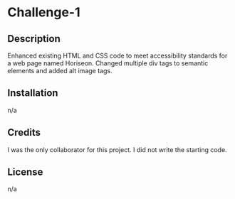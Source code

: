# Challenge-1

## Description

Enhanced existing HTML and CSS code to meet accessibility standards for a web page named Horiseon.
Changed multiple div tags to semantic elements and added alt image tags.

## Installation

n/a

## Credits

I was the only collaborator for this project. I did not write the starting code. 

## License

n/a
